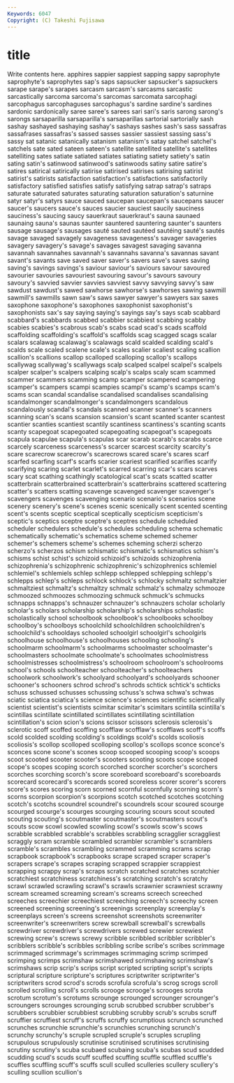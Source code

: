```yaml
---
Keywords: 6047 
Copyright: (C) Takeshi Fujisawa
---
```


# title

Write contents here.
apphires sappier sappiest sapping sappy saprophyte saprophyte's
saprophytes sap's saps sapsucker sapsucker's sapsuckers sarape sarape's sarapes sarcasm
sarcasm's sarcasms sarcastic sarcastically sarcoma sarcoma's sarcomas sarcomata sarcophagi sarcophagus
sarcophaguses sarcophagus's sardine sardine's sardines sardonic sardonically saree saree's sarees
sari sari's saris sarong sarong's sarongs sarsaparilla sarsaparilla's sarsaparillas sartorial
sartorially sash sashay sashayed sashaying sashay's sashays sashes sash's sass
sassafras sassafrases sassafras's sassed sasses sassier sassiest sassing sass's sassy
sat satanic satanically satanism satanism's satay satchel satchel's satchels sate
sated sateen sateen's satellite satellited satellite's satellites satelliting sates satiate
satiated satiates satiating satiety satiety's satin sating satin's satinwood satinwood's
satinwoods satiny satire satire's satires satirical satirically satirise satirised satirises
satirising satirist satirist's satirists satisfaction satisfaction's satisfactions satisfactorily satisfactory satisfied
satisfies satisfy satisfying satrap satrap's satraps saturate saturated saturates saturating
saturation saturation's saturnine satyr satyr's satyrs sauce sauced saucepan saucepan's
saucepans saucer saucer's saucers sauce's sauces saucier sauciest saucily sauciness
sauciness's saucing saucy sauerkraut sauerkraut's sauna saunaed saunaing sauna's saunas
saunter sauntered sauntering saunter's saunters sausage sausage's sausages sauté sauted
sautéed sautéing sauté's sautés savage savaged savagely savageness savageness's savager
savageries savagery savagery's savage's savages savagest savaging savanna savannah savannahes
savannah's savannahs savanna's savannas savant savant's savants save saved saver
saver's savers save's saves saving saving's savings savings's saviour saviour's
saviours savour savoured savourier savouries savouriest savouring savour's savours savoury
savoury's savvied savvier savvies savviest savvy savvying savvy's saw sawdust
sawdust's sawed sawhorse sawhorse's sawhorses sawing sawmill sawmill's sawmills sawn
saw's saws sawyer sawyer's sawyers sax saxes saxophone saxophone's saxophones
saxophonist saxophonist's saxophonists sax's say saying saying's sayings say's says
scab scabbard scabbard's scabbards scabbed scabbier scabbiest scabbing scabby scabies
scabies's scabrous scab's scabs scad scad's scads scaffold scaffolding scaffolding's
scaffold's scaffolds scag scagged scags scalar scalars scalawag scalawag's scalawags
scald scalded scalding scald's scalds scale scaled scalene scale's scales
scalier scaliest scaling scallion scallion's scallions scallop scalloped scalloping scallop's
scallops scallywag scallywag's scallywags scalp scalped scalpel scalpel's scalpels scalper
scalper's scalpers scalping scalp's scalps scaly scam scammed scammer scammers
scamming scamp scamper scampered scampering scamper's scampers scampi scampies scampi's
scamp's scamps scam's scams scan scandal scandalise scandalised scandalises scandalising
scandalmonger scandalmonger's scandalmongers scandalous scandalously scandal's scandals scanned scanner scanner's
scanners scanning scan's scans scansion scansion's scant scanted scanter scantest
scantier scanties scantiest scantily scantiness scantiness's scanting scants scanty scapegoat
scapegoated scapegoating scapegoat's scapegoats scapula scapulae scapula's scapulas scar scarab
scarab's scarabs scarce scarcely scarceness scarceness's scarcer scarcest scarcity scarcity's
scare scarecrow scarecrow's scarecrows scared scare's scares scarf scarfed scarfing
scarf's scarfs scarier scariest scarified scarifies scarify scarifying scaring scarlet
scarlet's scarred scarring scar's scars scarves scary scat scathing scathingly
scatological scat's scats scatted scatter scatterbrain scatterbrained scatterbrain's scatterbrains scattered
scattering scatter's scatters scatting scavenge scavenged scavenger scavenger's scavengers scavenges
scavenging scenario scenario's scenarios scene scenery scenery's scene's scenes scenic
scenically scent scented scenting scent's scents sceptic sceptical sceptically scepticism
scepticism's sceptic's sceptics sceptre sceptre's sceptres schedule scheduled scheduler schedulers
schedule's schedules scheduling schema schematic schematically schematic's schematics scheme schemed
schemer schemer's schemers scheme's schemes scheming scherzi scherzo scherzo's scherzos
schism schismatic schismatic's schismatics schism's schisms schist schist's schizoid schizoid's
schizoids schizophrenia schizophrenia's schizophrenic schizophrenic's schizophrenics schlemiel schlemiel's schlemiels schlep
schlepp schlepped schlepping schlepp's schlepps schlep's schleps schlock schlock's schlocky
schmaltz schmaltzier schmaltziest schmaltz's schmaltzy schmalz schmalz's schmalzy schmooze schmoozed
schmoozes schmoozing schmuck schmuck's schmucks schnapps schnapps's schnauzer schnauzer's schnauzers
scholar scholarly scholar's scholars scholarship scholarship's scholarships scholastic scholastically school
schoolbook schoolbook's schoolbooks schoolboy schoolboy's schoolboys schoolchild schoolchildren schoolchildren's schoolchild's
schooldays schooled schoolgirl schoolgirl's schoolgirls schoolhouse schoolhouse's schoolhouses schooling schooling's
schoolmarm schoolmarm's schoolmarms schoolmaster schoolmaster's schoolmasters schoolmate schoolmate's schoolmates schoolmistress
schoolmistresses schoolmistress's schoolroom schoolroom's schoolrooms school's schools schoolteacher schoolteacher's schoolteachers
schoolwork schoolwork's schoolyard schoolyard's schoolyards schooner schooner's schooners schrod schrod's
schrods schtick schtick's schticks schuss schussed schusses schussing schuss's schwa
schwa's schwas sciatic sciatica sciatica's science science's sciences scientific scientifically
scientist scientist's scientists scimitar scimitar's scimitars scintilla scintilla's scintillas scintillate
scintillated scintillates scintillating scintillation scintillation's scion scion's scions scissor scissors
sclerosis sclerosis's sclerotic scoff scoffed scoffing scofflaw scofflaw's scofflaws scoff's
scoffs scold scolded scolding scolding's scoldings scold's scolds scoliosis scoliosis's
scollop scolloped scolloping scollop's scollops sconce sconce's sconces scone scone's
scones scoop scooped scooping scoop's scoops scoot scooted scooter scooter's
scooters scooting scoots scope scoped scope's scopes scoping scorch scorched
scorcher scorcher's scorchers scorches scorching scorch's score scoreboard scoreboard's scoreboards
scorecard scorecard's scorecards scored scoreless scorer scorer's scorers score's scores
scoring scorn scorned scornful scornfully scorning scorn's scorns scorpion scorpion's
scorpions scotch scotched scotches scotching scotch's scotchs scoundrel scoundrel's scoundrels
scour scoured scourge scourged scourge's scourges scourging scouring scours scout
scouted scouting scouting's scoutmaster scoutmaster's scoutmasters scout's scouts scow scowl
scowled scowling scowl's scowls scow's scows scrabble scrabbled scrabble's scrabbles
scrabbling scragglier scraggliest scraggly scram scramble scrambled scrambler scrambler's scramblers
scramble's scrambles scrambling scrammed scramming scrams scrap scrapbook scrapbook's scrapbooks
scrape scraped scraper scraper's scrapers scrape's scrapes scraping scrapped scrappier
scrappiest scrapping scrappy scrap's scraps scratch scratched scratches scratchier scratchiest
scratchiness scratchiness's scratching scratch's scratchy scrawl scrawled scrawling scrawl's scrawls
scrawnier scrawniest scrawny scream screamed screaming scream's screams screech screeched
screeches screechier screechiest screeching screech's screechy screen screened screening screening's
screenings screenplay screenplay's screenplays screen's screens screenshot screenshots screenwriter screenwriter's
screenwriters screw screwball screwball's screwballs screwdriver screwdriver's screwdrivers screwed screwier
screwiest screwing screw's screws screwy scribble scribbled scribbler scribbler's scribblers
scribble's scribbles scribbling scribe scribe's scribes scrimmage scrimmaged scrimmage's scrimmages
scrimmaging scrimp scrimped scrimping scrimps scrimshaw scrimshawed scrimshawing scrimshaw's scrimshaws
scrip scrip's scrips script scripted scripting script's scripts scriptural scripture
scripture's scriptures scriptwriter scriptwriter's scriptwriters scrod scrod's scrods scrofula scrofula's
scrog scrogs scroll scrolled scrolling scroll's scrolls scrooge scrooge's scrooges
scrota scrotum scrotum's scrotums scrounge scrounged scrounger scrounger's scroungers scrounges
scrounging scrub scrubbed scrubber scrubber's scrubbers scrubbier scrubbiest scrubbing scrubby
scrub's scrubs scruff scruffier scruffiest scruff's scruffs scruffy scrumptious scrunch
scrunched scrunches scrunchie scrunchie's scrunchies scrunching scrunch's scrunchy scrunchy's scruple
scrupled scruple's scruples scrupling scrupulous scrupulously scrutinise scrutinised scrutinises scrutinising
scrutiny scrutiny's scuba scubaed scubaing scuba's scubas scud scudded scudding
scud's scuds scuff scuffed scuffing scuffle scuffled scuffle's scuffles scuffling
scuff's scuffs scull sculled sculleries scullery scullery's sculling scullion scullion's
